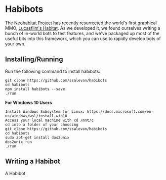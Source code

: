 Habibots
========

The [Neohabitat Project](http://neohabitat.org) has recently resurrected the world's first
graphical MMO, [Lucasfilm's Habitat](https://en.wikipedia.org/wiki/Habitat_(video_game)).
As we developed it, we found ourselves writing a bunch of in-world bots to test features,
and we've packaged up most of the useful bits into this framework, which you can use to
rapidly develop bots of your own.

Installing/Running
----------

Run the following command to install habibots:

```
git clone https://github.com/ssalevan/habibots
cd habibots
npm install habibots --save
./run 
```

**For Windows 10 Users**
```
Install Windows Subsystem for Linux: https://docs.microsoft.com/en-us/windows/wsl/install-win10
Access your local machine with cd /mnt/c
cd into a folder of your choosing
git clone https://github.com/ssalevan/habibots
cd habibots
sudo apt-get install dos2unix
dos2unix run
./run
```

Writing a Habibot
-----------------

A Habibot  